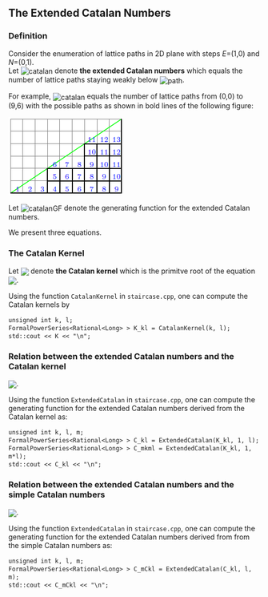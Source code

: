 The Extended Catalan Numbers
---
### Definition 
Consider the enumeration of lattice paths in 2D plane with steps *E*=(1,0) and *N*=(0,1).</br>
Let <img align="center" height="16" src="https://latex.codecogs.com/svg.latex?\small&space;c_n^{k,l}" title="catalan" /> 
denote **the extended Catalan numbers** which equals the number of lattice paths staying weakly below 
<img align="center" height="16" src="https://latex.codecogs.com/svg.latex?\small&space;(E^lN^k)^{\lfloor\frac{n}{l}\rfloor}E^{n-l\lfloor\frac{n}{l}\rfloor}" title="path"/>.

For example, <img align="center" height="16" src="https://latex.codecogs.com/svg.latex?\small&space;c_9^{2,3}" title="catalan" /> equals 
the number of lattice paths from (0,0) to (9,6) with the possible paths as shown in bold lines of the following figure:

![Lattice](./c9_2_3.png)

Let <img align="center" height="16" src="https://latex.codecogs.com/svg.latex?\small&space;C^{k,l}(z)" title="catalanGF" /> 
denote the generating function for the extended Catalan numbers.

We present three equations.

### The Catalan Kernel  
Let <img align="center" height="16" src="https://latex.codecogs.com/svg.latex?\small&space;K^{k,l}(z)\in\mathbb{Q}(\zeta_l)[[z]]"/>
denote **the Catalan kernel** which is the primitve root of the equation 
<img align="center" height="40" src="https://latex.codecogs.com/svg.latex?\small&space;x^{k+l}=\left(\frac{x-1}{z}\right)^{l}"/>.

Using the function `CatalanKernel` in `staircase.cpp`, one can compute the Catalan kernels by
```
unsigned int k, l;
FormalPowerSeries<Rational<Long> > K_kl = CatalanKernel(k, l); 
std::cout << K << "\n";
```

### Relation between the extended Catalan numbers and the Catalan kernel  

<img align="center" height="50" src="https://latex.codecogs.com/svg.latex?\large&space;C^{k,l}(z)=\frac{1}{1-z}\left(1-\prod_{j=0}^{l-1}\left(1-(1-z)K^{k,l}(e^{i\frac{2j\pi}{l}}z)\right)\right)"/>.

Using the function `ExtendedCatalan` in `staircase.cpp`, one can compute the generating function for the extended Catalan numbers derived from the Catalan kernel as:
```
unsigned int k, l, m;
FormalPowerSeries<Rational<Long> > C_kl = ExtendedCatalan(K_kl, 1, l); 
FormalPowerSeries<Rational<Long> > C_mkml = ExtendedCatalan(K_kl, 1, m*l); 
std::cout << C_kl << "\n";
```

### Relation between the extended Catalan numbers and the simple Catalan numbers  

<img align="center" height="90" src="https://latex.codecogs.com/svg.latex?\large&space;C^{mk,ml}(z)=\frac{1}{1-z}\left(1-\prod_{h=0}^{m-1}\left(1-(1-z)\sum_{i=0}^{l-1}e^{-i\frac{2hi\pi}{ml}}\widetilde{C}_i^{k,l}(e^{i\frac{2h\pi}{ml}}z)\right)\right)=\frac{1}{1-z}\left(1-\prod_{h=0}^{m-1}\sum_{d\geq0}e^{i\frac{2hd\pi}{m}}\sum_{i=0}^{l-1}c^{k,l}_{ld+i}z^{ld+i}\right)"/>.

Using the function `ExtendedCatalan` in `staircase.cpp`, one can compute the generating function for the extended Catalan numbers derived from from the simple Catalan numbers as: 
```
unsigned int k, l, m;
FormalPowerSeries<Rational<Long> > C_mCkl = ExtendedCatalan(C_kl, l, m);
std::cout << C_mCkl << "\n";
```

